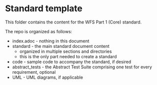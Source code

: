 # Standard template

This folder contains the content for the WFS Part 1 (Core) standard.

The repo is organized as follows:

* index.adoc - nothing in this document
* standard - the main standard document content
  - organized in multiple sections and directories
  - this is the only part needed to create a standard
* code - sample code to accompany the standard, if desired
* abstract_tests - the Abstract Test Suite comprising one test for every requirement, optional
* UML - UML diagrams, if applicable
